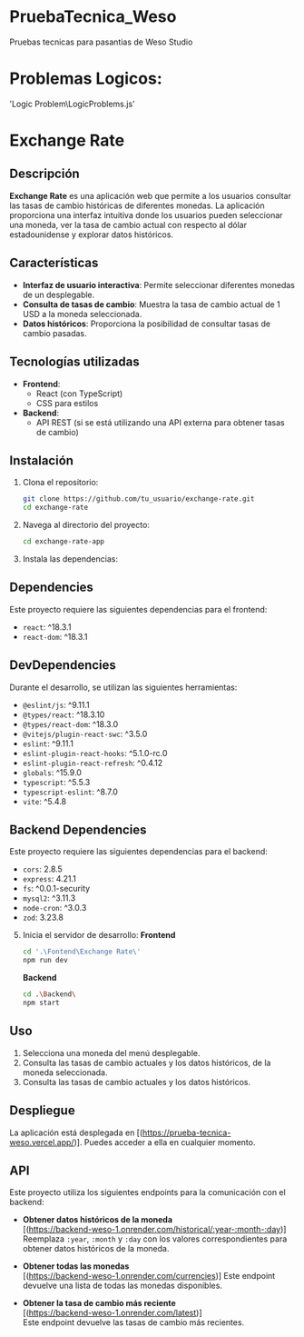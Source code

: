 # PruebaTecnica_Weso
Pruebas tecnicas para pasantias de Weso Studio

# Problemas Logicos:
'Logic Problem\LogicProblems.js'

# Exchange Rate
## Descripción
**Exchange Rate** es una aplicación web que permite a los usuarios consultar las tasas de cambio históricas de diferentes monedas. La aplicación proporciona una interfaz intuitiva donde los usuarios pueden seleccionar una moneda, ver la tasa de cambio actual con respecto al dólar estadounidense y explorar datos históricos.

## Características
- **Interfaz de usuario interactiva**: Permite seleccionar diferentes monedas de un desplegable.
- **Consulta de tasas de cambio**: Muestra la tasa de cambio actual de 1 USD a la moneda seleccionada.
- **Datos históricos**: Proporciona la posibilidad de consultar tasas de cambio pasadas.
  
## Tecnologías utilizadas
- **Frontend**: 
  - React (con TypeScript)
  - CSS para estilos
- **Backend**: 
  - API REST (si se está utilizando una API externa para obtener tasas de cambio)
  
## Instalación

1. Clona el repositorio:
   ```bash
   git clone https://github.com/tu_usuario/exchange-rate.git
   cd exchange-rate
2. Navega al directorio del proyecto:
   ```bash
   cd exchange-rate-app
   ```

3. Instala las dependencias:
## Dependencies

Este proyecto requiere las siguientes dependencias para el frontend:

- `react`: ^18.3.1
- `react-dom`: ^18.3.1

## DevDependencies

Durante el desarrollo, se utilizan las siguientes herramientas:

- `@eslint/js`: ^9.11.1
- `@types/react`: ^18.3.10
- `@types/react-dom`: ^18.3.0
- `@vitejs/plugin-react-swc`: ^3.5.0
- `eslint`: ^9.11.1
- `eslint-plugin-react-hooks`: ^5.1.0-rc.0
- `eslint-plugin-react-refresh`: ^0.4.12
- `globals`: ^15.9.0
- `typescript`: ^5.5.3
- `typescript-eslint`: ^8.7.0
- `vite`: ^5.4.8

## Backend Dependencies

Este proyecto requiere las siguientes dependencias para el backend:

- `cors`: 2.8.5
- `express`: 4.21.1
- `fs`: ^0.0.1-security
- `mysql2`: ^3.11.3
- `node-cron`: ^3.0.3
- `zod`: 3.23.8



5. Inicia el servidor de desarrollo:
   **Frontend**
   ```bash
   cd '.\Fontend\Exchange Rate\'
   npm run dev
   ```
   **Backend**
   ```bash
   cd .\Backend\
   npm start
   ```

## Uso

1. Selecciona una moneda del menú desplegable.
2. Consulta las tasas de cambio actuales y los datos históricos, de la moneda seleccionada.
3. Consulta las tasas de cambio actuales y los datos históricos.

## Despliegue

La aplicación está desplegada en [(https://prueba-tecnica-weso.vercel.app/)]. Puedes acceder a ella en cualquier momento.

## API

Este proyecto utiliza los siguientes endpoints para la comunicación con el backend:

- **Obtener datos históricos de la moneda**  
  [(https://backend-weso-1.onrender.com/historical/:year-:month-:day)]  
  Reemplaza `:year`, `:month` y `:day` con los valores correspondientes para obtener datos históricos de la moneda.

- **Obtener todas las monedas**  
  [(https://backend-weso-1.onrender.com/currencies)]
  Este endpoint devuelve una lista de todas las monedas disponibles.

- **Obtener la tasa de cambio más reciente**  
  [(https://backend-weso-1.onrender.com/latest)]  
  Este endpoint devuelve las tasas de cambio más recientes.




